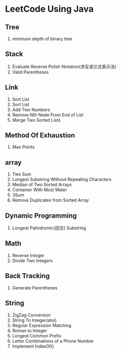 # LeetCode Using Java

## Tree
<ol>
    <li>minimum depth of binary tree</li>
</ol>

## Stack
<ol>
    <li>Evaluate Reverse Polish Notation(求反波兰式表示法)</li>
    <li>Valid Parentheses</li>
</ol>

## Link
<ol>
    <li>Sort List</li>
    <li>Sort List</li>
    <li>Add Two Numbers</li>
    <li>Remove Nth Node From End of List</li>
    <li>Merge Two Sorted Lists</li>
</ol>

## Method Of Exhaustion 
<ol>
    <li>Max Points</li>
</ol>

## array
<ol>
    <li>Two Sum</li>
    <li>Longest Substring Without Repeating Characters</li>
    <li>Median of Two Sorted Arrays</li>
    <li>Container With Most Water</li>
    <li>3Sum</li>
    <li>Remove Duplicates from Sorted Array</li>
</ol>

## Dynamic Programming 
<ol>
    <li>Longest Palindromic(回文) Substring</li>
</ol>

## Math
<ol>
    <li>Reverse Integer</li>
    <li>Divide Two Integers</li>
</ol>

## Back Tracking
<ol>
    <li>Generate Parentheses</li>
</ol>

## String
<ol>
    <li>ZigZag Conversion</li>
    <li>String To Integer(atoi)</li>
    <li>Regular Expression Matching</li>
    <li>Roman to Integer</li>
    <li>Longest Common Prefix</li>
    <li>Letter Combinations of a Phone Number</li>
    <li>Implement IndexOf()</li>
</ol>
